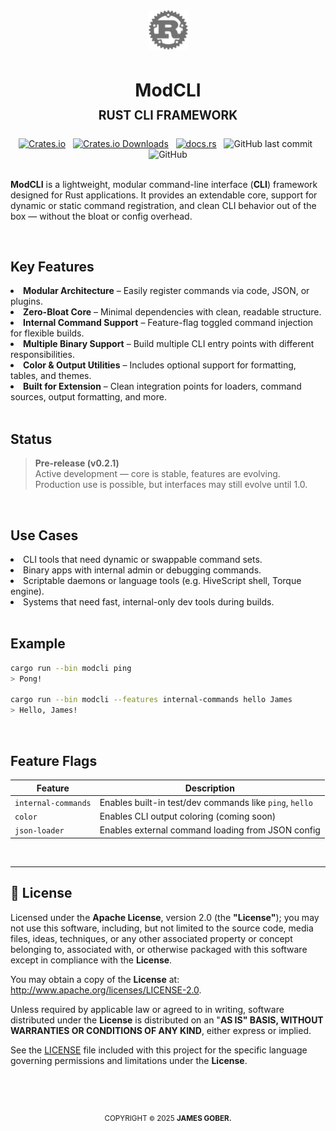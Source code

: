 <div align="center">
    <img width="63px" height="auto" src="./../docs/media/rust.svg" alt="Rust Logo">
    <h1>
        <strong>ModCLI</strong>
        <sup><br><sub>RUST CLI FRAMEWORK</sup><br></sup>
    </h1>
    <div>
        <a href="https://crates.io/crates/mod-cli" alt="ModCLI on Crates.io"><img alt="Crates.io" src="https://img.shields.io/crates/v/mod-cli"></a>
        <span>&nbsp;</span>
        <a href="https://crates.io/crates/mod-cli" alt="Download ModCLI"><img alt="Crates.io Downloads" src="https://img.shields.io/crates/d/mod-cli"></a>
        <span>&nbsp;</span>
        <a href="https://docs.rs/mod-cli" title="ModCLI Documentation"><img alt="docs.rs" src="https://img.shields.io/docsrs/mod-cli"></a>
        <span>&nbsp;</span>
        <img alt="GitHub last commit" src="https://img.shields.io/github/last-commit/jamesgober/mod-cli?color=%23347d39" alt="last commit badge">
        <span>&nbsp;</span>
        <img alt="GitHub" src="https://img.shields.io/github/license/jamesgober/mod-cli">
    </div>
</div>
<div>
    <br>
    <p>
        <strong>ModCLI</strong> is a lightweight, modular command-line interface (<b>CLI</b>) framework designed for Rust applications. It provides an extendable core, support for dynamic or static command registration, and clean CLI behavior out of the box — without the bloat or config overhead.
    </p>
    <br>
</div>

<h2>Key Features</h2>
<li>
    <strong>Modular Architecture</strong> – Easily register commands via code, JSON, or plugins.
</li>
<li>
    <strong>Zero-Bloat Core</strong> – Minimal dependencies with clean, readable structure.
</li>
<li>
    <strong>Internal Command Support</strong> – Feature-flag toggled command injection for flexible builds.
</li>
<li>
    <strong>Multiple Binary Support</strong> – Build multiple CLI entry points with different responsibilities.
</li>
<li>
    <strong>Color &amp; Output Utilities</strong> – Includes optional support for formatting, tables, and themes.
</li>
<li>
    <strong>Built for Extension</strong> – Clean integration points for loaders, command sources, output formatting, and more.
</li>

<br>
<h2>Status</h2>

> **Pre-release (v0.2.1)**  
> Active development — core is stable, features are evolving.  
> Production use is possible, but interfaces may still evolve until 1.0.

<br>
<h2>Use Cases</h2>
<li>
    CLI tools that need dynamic or swappable command sets.
</li>
<li>
    Binary apps with internal admin or debugging commands.
</li>
<li>
    Scriptable daemons or language tools (e.g. HiveScript shell, Torque engine).
</li>
<li>
    Systems that need fast, internal-only dev tools during builds.
</li>

<br>
<h2>Example</h2>

```bash
cargo run --bin modcli ping
> Pong!

cargo run --bin modcli --features internal-commands hello James
> Hello, James!
```

<br>

<h2>Feature Flags</h2>

| Feature               | Description                                           |
|------------------------|-------------------------------------------------------|
| `internal-commands`    | Enables built-in test/dev commands like `ping`, `hello` |
| `color`                | Enables CLI output coloring (coming soon)             |
| `json-loader`          | Enables external command loading from JSON config     |




<br>
<!--
:: LICENSE
============================================================================ -->
<div id="license">
    <hr>
    <h2>📌 License</h2>
    <p>Licensed under the <b>Apache License</b>, version 2.0 (the <b>"License"</b>); you may not use this software, including, but not limited to the source code, media files, ideas, techniques, or any other associated property or concept belonging to, associated with, or otherwise packaged with this software except in compliance with the <b>License</b>.</p>
    <p>You may obtain a copy of the <b>License</b> at: <a href="http://www.apache.org/licenses/LICENSE-2.0" title="Apache-2.0 License" target="_blank">http://www.apache.org/licenses/LICENSE-2.0</a>.</p>
    <p>Unless required by applicable law or agreed to in writing, software distributed under the <b>License</b> is distributed on an "<b>AS IS" BASIS, WITHOUT WARRANTIES OR CONDITIONS OF ANY KIND</b>, either express or implied.</p>
    <p>See the <a href="./LICENSE" title="Software License file">LICENSE</a> file included with this project for the specific language governing permissions and limitations under the <b>License</b>.</p>
    <br>
</div>



<!--
:: COPYRIGHT
============================================================================ -->
<div align="center">
  <br>
  <h2></h2>
  <sup>COPYRIGHT <small>&copy;</small> 2025 <strong>JAMES GOBER.</strong></sup>
</div>